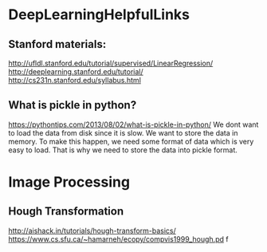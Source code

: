 # DeepLearningHelpfulLinks
## Stanford materials: 
http://ufldl.stanford.edu/tutorial/supervised/LinearRegression/ </br>
http://deeplearning.stanford.edu/tutorial/ </br>
http://cs231n.stanford.edu/syllabus.html

## What is pickle in python? 
https://pythontips.com/2013/08/02/what-is-pickle-in-python/
We dont want to load the data from disk since it is slow. We want to store the data in memory. To make this happen, we need some format of data which is very easy to load. That is why we need to store the data into pickle format. 
# Image Processing
## Hough Transformation 
http://aishack.in/tutorials/hough-transform-basics/ </br>
https://www.cs.sfu.ca/~hamarneh/ecopy/compvis1999_hough.pd
f
